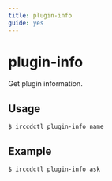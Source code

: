 ```yaml
---
title: plugin-info
guide: yes
---
```


# plugin-info

Get plugin information.

## Usage

```nohighlight
$ irccdctl plugin-info name
```

## Example

```nohighlight
$ irccdctl plugin-info ask
```
